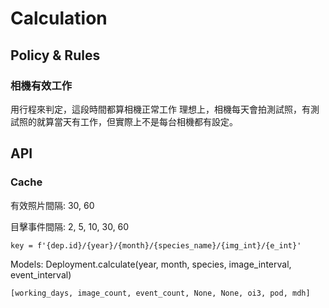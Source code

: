 # Calculation

## Policy & Rules

### 相機有效工作

用行程來判定，這段時間都算相機正常工作
理想上，相機每天會拍測試照，有測試照的就算當天有工作，但實際上不是每台相機都有設定。


## API


### Cache

有效照片間隔: 30, 60

目擊事件間隔: 2, 5, 10, 30, 60

```
key = f'{dep.id}/{year}/{month}/{species_name}/{img_int}/{e_int}'
```

Models: Deployment.calculate(year, month, species, image_interval, event_interval)
```
[working_days, image_count, event_count, None, None, oi3, pod, mdh]
```
